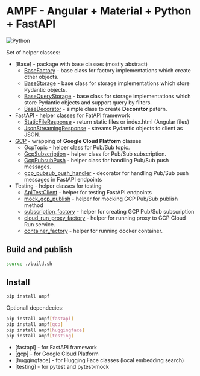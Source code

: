 # AMPF - Angular + Material + Python + FastAPI

![Python](https://img.shields.io/badge/python-3.12-blue)

Set of helper classes:

* [Base] - package with base classes (mostly abstract)
  * [BaseFactory](doc/base_factory.md) - base class for factory implementations which create other objects.
  * [BaseStorage](doc/base_storage.md) - base class for storage implementations which store Pydantic objects.
  * [BaseQueryStorage](doc/base__query_storage.md) - base class for storage implementations which store Pydantic objects and support query by filters.
  * [BaseDecorator](doc/base_decorator.md) - simple class to create **Decorator** patern.
* FastAPI - helper classes for FatAPI framework
  * [StaticFileResponse](doc/fastapi/static_file_response.md) - return static files or index.html (Angular files)
  * [JsonStreamingResponse](doc/fastapi/json_streaming_response.md) - streams Pydantic objects to client as JSON.
* [GCP](doc/gcp.md) - wrapping of **Google Cloud Platform** classes
  * [GcpTopic](doc/gcp/gcp_topic.md) - helper class for Pub/Sub topic.
  * [GcpSubscription](doc/gcp/gcp_subscription.md) - helper class for Pub/Sub subscription.
  * [GcpPubsubPush](doc/gcp/gcp_pubsub_push.md) - helper class for handling Pub/Sub push messages.
  * [gcp_pubsub_push_handler](doc/gcp_pub_sub_handler.md) - decorator for handling Pub/Sub push messages in FastAPI endpoints
* Testing - helper classes for testing
  * [ApiTestClient](doc/testing/api_test_client.md) - helper for testing FastAPI endpoints
  * [mock_gcp_publish](doc/testing/mock_gcp_publish.md) - helper for mocking GCP Pub/Sub publish method
  * [subscription_factory](doc/testing/subscription_factory.md) - helper for creating GCP Pub/Sub subscription
  * [cloud_run_proxy_factory](doc/testing/cloud_run_proxy_factory.md) - helper for running proxy to GCP Cloud Run service.
  * [container_factory](doc/testing/container_factory.md) - helper for running docker container.
  
## Build and publish

```bash
source ./build.sh
```

## Install

```bash
pip install ampf
```

Optionall dependecies:

```bash
pip install ampf[fastapi]
pip install ampf[gcp]
pip install ampf[huggingface]
pip install ampf[testing]
```

* [fastapi] - for FastAPI framework
* [gcp] - for Google Cloud Platform
* [huggingface] - for Hugging Face classes (local embedding search)
* [testing] - for pytest and pytest-mock
